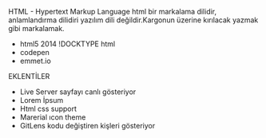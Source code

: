HTML - Hypertext Markup Language
html bir markalama dilidir, anlamlandırma dilidiri yazılım dili değildir.Kargonun üzerine kırılacak yazmak gibi markalamak.
- html5 2014 !DOCKTYPE html
- codepen
- emmet.io

EKLENTİLER
- Live Server  sayfayı canlı gösteriyor
- Lorem İpsum
- Html css support
- Marerial ıcon theme 
- GitLens kodu değiştiren kişleri gösteriyor